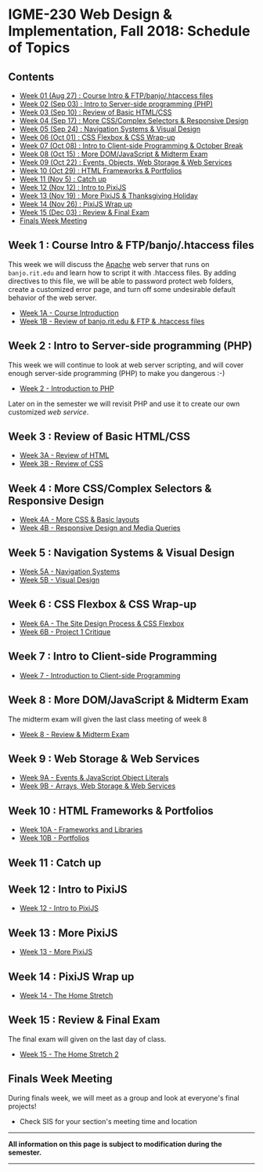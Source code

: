
# IGME-230 Web Design & Implementation, Fall 2018: Schedule of Topics 

## Contents

- [Week 01 (Aug 27) : Course Intro & FTP/banjo/.htaccess files](#week1)
- [Week 02 (Sep 03) : Intro to Server-side programming (PHP)](#week2)
- [Week 03 (Sep 10) : Review of Basic HTML/CSS](#week3)
- [Week 04 (Sep 17) : More CSS/Complex Selectors & Responsive Design](#week4)
- [Week 05 (Sep 24) : Navigation Systems & Visual Design](#week5)
- [Week 06 (Oct 01) : CSS Flexbox & CSS Wrap-up](#week6)
- [Week 07 (Oct 08) : Intro to Client-side Programming & October Break](#week7)
- [Week 08 (Oct 15) : More DOM/JavaScript & Midterm Exam](#week8)
- [Week 09 (Oct 22) : Events, Objects, Web Storage & Web Services](#week9)
- [Week 10 (Oct 29) : HTML Frameworks & Portfolios](#week10)
- [Week 11 (Nov 5) : Catch up](#week11)
- [Week 12 (Nov 12) : Intro to PixiJS](#week12)
- [Week 13 (Nov 19) : More PixiJS & Thanksgiving Holiday](#week13)
- [Week 14 (Nov 26) : PixiJS Wrap up](#week14)
- [Week 15 (Dec 03) : Review & Final Exam](#week15)
- [Finals Week Meeting](#finalsweek)


## <a id="week1">Week 1 : Course Intro & FTP/banjo/.htaccess files
  
This week we will discuss the [Apache](http://httpd.apache.org) web server that runs on `banjo.rit.edu` and learn how to script it with .htaccess files. By adding directives to this file, we will be able to password protect web folders, create a customized error page, and turn off some undesirable default behavior of the web server. 
  
  - [Week 1A - Course Introduction](weekly/week-01A-notes.md)
  - [Week 1B - Review of banjo.rit.edu & FTP & .htaccess files](weekly/week-01B-notes.md)
  
## <a id="week2">Week 2 : Intro to Server-side programming (PHP)
  
 This week we will continue to look at web server scripting, and will cover enough server-side programming (PHP) to make you dangerous :-)
 
 - [Week 2 - Introduction to PHP](weekly/week-02-notes.md)
  
 Later on in the semester we will revisit PHP and use it to create our own customized *web service*.
  
## <a id="week3">Week 3 : Review of Basic HTML/CSS
  
  - [Week 3A - Review of HTML](weekly/week-03A-notes.md)
  - [Week 3B - Review of CSS](weekly/week-03B-notes.md)
  
## <a id="week4">Week 4 : More CSS/Complex Selectors & Responsive Design
  
  - [Week 4A - More CSS & Basic layouts](weekly/week-04A-notes.md)
  - [Week 4B - Responsive Design and Media Queries](weekly/week-04B-notes.md)
  
## <a id="week5">Week 5 : Navigation Systems & Visual Design
  
  - [Week 5A - Navigation Systems](weekly/week-05A-notes.md)
  - [Week 5B - Visual Design](weekly/week-05B-notes.md)
  
## <a id="week6">Week 6 : CSS Flexbox & CSS Wrap-up
  
  - [Week 6A - The Site Design Process & CSS Flexbox](weekly/week-06A-notes.md)
  - [Week 6B - Project 1 Critique](weekly/week-06B-notes.md)
  
## <a id="week7">Week 7 : Intro to Client-side Programming
   
   - [Week 7 - Introduction to Client-side Programming](weekly/week-07-notes.md)
 
## <a id="week8">Week 8 : More DOM/JavaScript & Midterm Exam
  
The midterm exam will given the last class meeting of week 8
  
  - [Week 8 - Review & Midterm Exam](weekly/week-08-notes.md)
  
## <a id="week9">Week 9 :  Web Storage & Web Services
  
  - [Week 9A - Events & JavaScript Object Literals](weekly/week-09A-notes.md)
  - [Week 9B - Arrays, Web Storage & Web Services](weekly/week-09B-notes.md)
  
## <a id="week10">Week 10 : HTML Frameworks & Portfolios
  
  - [Week 10A - Frameworks and Libraries](weekly/week-10A-notes.md)
  - [Week 10B - Portfolios](weekly/week-10B-notes.md)
  
## <a id="week11">Week 11  : Catch up
  
## <a id="week12">Week 12  : Intro to PixiJS
  - [Week 12 - Intro to PixiJS](weekly/week-12-notes.md)
  
## <a id="week13">Week 13 : More PixiJS
  
 - [Week 13 - More PixiJS](weekly/week-13-notes.md)
  
## <a id="week14">Week 14 : PixiJS Wrap up
 
 - [Week 14 - The Home Stretch](weekly/week-14-notes.md)
 
 ## <a id="week15">Week 15 : Review & Final Exam
  
  The final exam will given on the last day of class.
  
 - [Week 15 - The Home Stretch 2](weekly/week-15-notes.md)
  
## <a id="finalsweek">Finals Week Meeting

During finals week, we will meet as a group and look at everyone's final projects! 
- Check SIS for your section's meeting time and location

<hr>

**All information on this page is subject to modification during the semester.**

<hr>

